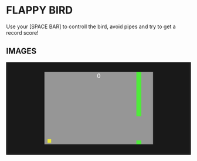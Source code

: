 # FLAPPY BIRD

Use your [SPACE BAR] to controll the bird, avoid pipes and try to get a record score!

## IMAGES
![Alt text](IMG/gameImage.png)
